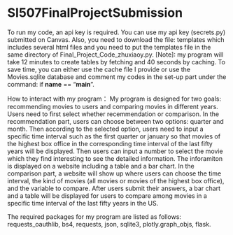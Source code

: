 # SI507FinalProjectSubmission

To run my code, an api key is required. You can use my api key (secrets.py) submitted on Canvas. Also, you need to download the file: templates which includes several html files and you need to put the templates file in the same directory of Final_Project_Code_zhuxiaoy.py.
[Note]: my program will take 12 minutes to create tables by fetching and 40 seconds by caching. To save time, you can either use the cache file I provide or use the Movies.sqlite database and comment my codes in the set-up part under the command: if __name__ == “__main__”.

How to interact with my program：
My program is designed for two goals: recommending movies to users and comparing movies in different years. Users need to first select whether recemmendation or comparison. In the recommendation part, users can choose between two options: quarter and month. Then according to the selected option, users need to input a specific time interval such as the first quarter or january so that movies of the highest box office in the corresponding time interval of the last fifty years will be displayed. Then users can input a number to select the movie which they find interesting to see the detailed information. The inforamiton is displayed on a website including a table and a bar chart. In the comparison part, a website will show up where users can choose the time interval, the kind of movies (all movies or movies of the highest box office), and the variable to compare. After users submit their answers, a bar chart and a table will be displayed for users to compare among movies in a specific time interval of the last fifty years in the US.

The required packages for my program are listed as follows: requests_oauthlib, bs4, requests, json, sqlite3, plotly.graph_objs, flask.
